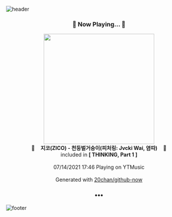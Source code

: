 ![header](https://capsule-render.vercel.app/api?type=wave&height=170&section=header&text=Hi.%20I'm%20SHIFT&fontColor=090707&fontAlignX=45&fontAlignY=65&fontSize=100)

<h3 align="center">🎵 Now Playing... 🎵</h3>
<p align="center">
  <a href="https://music.youtube.com/watch?v=S-6oQyf7oG8">
    <img width="300" src="https://lh3.googleusercontent.com/PGMHym4bIQ9Nn_VxxMrVE4O7ZjaRbz6OXWs-umoYcTR7rj2_RYtEnm9gykOu-Rvm8b_8lyCf7mouYym_AA">
  </a>
  <br>
  🎵&nbsp&nbsp&nbsp <b>지코(ZICO) - 천둥벌거숭이(피처링: Jvcki Wai, 염따)</b> &nbsp&nbsp&nbsp🎵
  <br>
  included in <b>[ THINKING, Part 1 ]</b>
  
  <br />
  <br />
  07/14/2021 17:46 Playing on YTMusic
  <br />
  <br />
  Generated with <a href="https://github.com/20chan/github-now">20chan/github-now</a>
</p>

<h3 align="center">•••</h3>

![footer](https://capsule-render.vercel.app/api?type=wave&height=150&section=footer)
